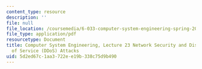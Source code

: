 ```yaml
---
content_type: resource
description: ''
file: null
file_location: /coursemedia/6-033-computer-system-engineering-spring-2018/5d2ed67c1aa3722ee19b338c75d9b490_MIT6_033S18lec23.pdf
file_type: application/pdf
resourcetype: Document
title: Computer System Engineering, Lecture 23 Network Security and Distributed Denial
  of Service (DDoS) Attacks
uid: 5d2ed67c-1aa3-722e-e19b-338c75d9b490
---
```

